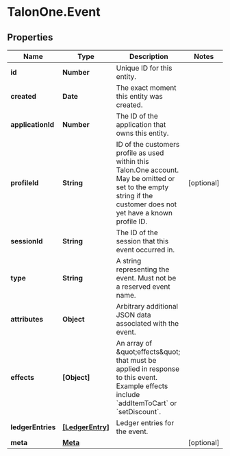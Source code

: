 # TalonOne.Event

## Properties
Name | Type | Description | Notes
------------ | ------------- | ------------- | -------------
**id** | **Number** | Unique ID for this entity. | 
**created** | **Date** | The exact moment this entity was created. | 
**applicationId** | **Number** | The ID of the application that owns this entity. | 
**profileId** | **String** | ID of the customers profile as used within this Talon.One account. May be omitted or set to the empty string if the customer does not yet have a known profile ID. | [optional] 
**sessionId** | **String** | The ID of the session that this event occurred in. | 
**type** | **String** | A string representing the event. Must not be a reserved event name. | 
**attributes** | **Object** | Arbitrary additional JSON data associated with the event. | 
**effects** | **[Object]** | An array of \&quot;effects\&quot; that must be applied in response to this event. Example effects include &#x60;addItemToCart&#x60; or &#x60;setDiscount&#x60;.  | 
**ledgerEntries** | [**[LedgerEntry]**](LedgerEntry.md) | Ledger entries for the event. | 
**meta** | [**Meta**](Meta.md) |  | [optional] 


